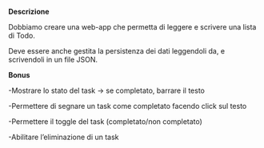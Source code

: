 **Descrizione**

Dobbiamo creare una web-app che permetta di leggere e scrivere una lista di Todo.

Deve essere anche gestita la persistenza dei dati leggendoli da, e scrivendoli in un file JSON.


**Bonus**

-Mostrare lo stato del task → se completato, barrare il testo

-Permettere di segnare un task come completato facendo click sul testo

-Permettere il toggle del task (completato/non completato)

-Abilitare l’eliminazione di un task
